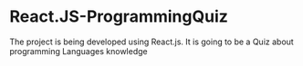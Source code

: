 # React.JS-ProgrammingQuiz

The project is being developed using React.js. It is going to be a Quiz about programming Languages knowledge

